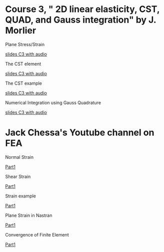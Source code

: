 # Course 3, " 2D linear elasticity, CST, QUAD, and Gauss integration" by J. Morlier

Plane Stress/Strain

[slides C3 with audio](https://app.amanote.com/note-taking/document/5d29aed1-cdb2-40fb-9464-f755938f2b9d)

The CST element

[slides C3 with audio](https://app.amanote.com/note-taking/document/99d2410b-73d8-406c-9497-e783babdbeeb)

The CST example

[slides C3 with audio](https://app.amanote.com/note-taking/document/99d2410b-73d8-406c-9497-e783babdbeeb)



Numerical Integration using Gauss Quadrature

[slides C3 with audio](https://app.amanote.com/note-taking/document/885120a1-ee61-4377-a456-2a1359cd18c3)



# Jack Chessa's Youtube channel on FEA

Normal Strain 

[Part1](https://www.youtube.com/watch?v=HU2o7K020qA&list=PL3A7B78F0E428DF72&index=7)

Shear Strain 

[Part1](https://www.youtube.com/watch?v=HU2o7K020qA&list=PL3A7B78F0E428DF72&index=8)

Strain example

[Part1](https://www.youtube.com/watch?v=p8GFOLSB5UU&list=PL3A7B78F0E428DF72&index=9)


Plane Strain in Nastran

[Part1](https://www.youtube.com/watch?v=KBh53LCfKDw&list=PL3A7B78F0E428DF72&index=21)


Convergence of Finite Element 

[Part1](https://www.youtube.com/watch?v=YRJ0c8uO8iU&list=PL3A7B78F0E428DF72&index=24)
